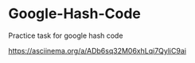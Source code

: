 # Google-Hash-Code

Practice task for google hash code 

https://asciinema.org/a/ADb6sq32M06xhLqi7QyliC9ai

